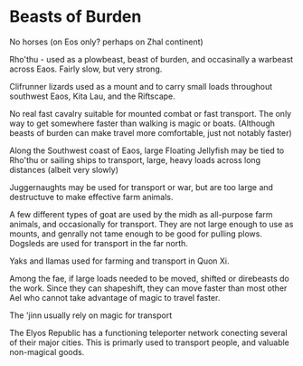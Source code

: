 # Beasts of Burden

No horses (on Eos only? perhaps on Zhal continent)


Rho'thu - used as a plowbeast, beast of burden, and occasinally a warbeast across Eaos.
Fairly slow, but very strong.

Clifrunner lizards used as a mount and to carry small loads throughout southwest Eaos, Kita Lau, and the Riftscape.

No real fast cavalry suitable for mounted combat or fast transport. The only way to get somewhere faster than walking is magic or boats.
(Although beasts of burden can make travel more comfortable, just not notably faster)

Along the Southwest coast of Eaos, large Floating Jellyfish may be tied to Rho'thu or sailing ships to transport, large, heavy loads across long distances (albeit very slowly)

Juggernaughts may be used for transport or war, but are too large and destructuve to make effective farm animals.

A few different types of goat are used by the midh as all-purpose farm animals, and occasionally for transport. They are not large enough to use as mounts, and genrally not tame enough to be good for pulling plows.
Dogsleds are used for transport in the far north.

Yaks and llamas used for farming and transport in Quon Xi.

Among the fae, if large loads needed to be moved, shifted or direbeasts do the work. Since they can shapeshift, they can move faster than most other Ael who cannot take advantage of magic to travel faster.

The 'jinn usually rely on magic for transport

The Elyos Republic has a functioning teleporter network conecting several of their major cities. This is primarly used to transport people, and valuable non-magical goods.